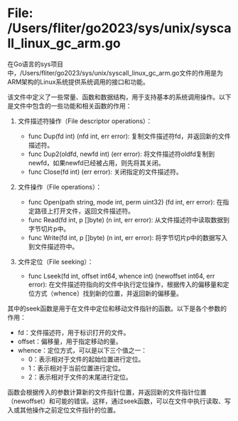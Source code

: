 # File: /Users/fliter/go2023/sys/unix/syscall_linux_gc_arm.go

在Go语言的sys项目中，/Users/fliter/go2023/sys/unix/syscall_linux_gc_arm.go文件的作用是为ARM架构的Linux系统提供系统调用的接口和功能。

该文件中定义了一些常量、函数和数据结构，用于支持基本的系统调用操作。以下是文件中包含的一些功能和相关函数的作用：

1. 文件描述符操作（File descriptor operations）：
   - func Dup(fd int) (nfd int, err error): 复制文件描述符fd，并返回新的文件描述符。
   - func Dup2(oldfd, newfd int) (err error): 将文件描述符oldfd复制到newfd，如果newfd已经被占用，则先将其关闭。
   - func Close(fd int) (err error): 关闭指定的文件描述符。

2. 文件操作（File operations）：
   - func Open(path string, mode int, perm uint32) (fd int, err error): 在指定路径上打开文件，返回文件描述符。
   - func Read(fd int, p []byte) (n int, err error): 从文件描述符中读取数据到字节切片p中。
   - func Write(fd int, p []byte) (n int, err error): 将字节切片p中的数据写入到文件描述符中。

3. 文件定位（File seeking）：
   - func Lseek(fd int, offset int64, whence int) (newoffset int64, err error): 在文件描述符指向的文件中执行定位操作，根据传入的偏移量和定位方式（whence）找到新的位置，并返回新的偏移量。

其中的seek函数是用于在文件中定位和移动文件指针的函数。以下是各个参数的作用：

- fd：文件描述符，用于标识打开的文件。
- offset：偏移量，用于指定移动的量。
- whence：定位方式，可以是以下三个值之一：
  - 0：表示相对于文件的起始位置进行定位。
  - 1：表示相对于当前位置进行定位。
  - 2：表示相对于文件的末尾进行定位。

函数会根据传入的参数计算新的文件指针位置，并返回新的文件指针位置（newoffset）和可能的错误。这样，通过seek函数，可以在文件中执行读取、写入或其他操作之前定位文件指针的位置。

